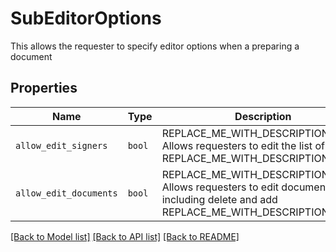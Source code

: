 # SubEditorOptions

This allows the requester to specify editor options when a preparing a document

## Properties
Name | Type | Description | Notes
------------ | ------------- | ------------- | -------------
| `allow_edit_signers` | ```bool``` | REPLACE_ME_WITH_DESCRIPTION_BEGIN Allows requesters to edit the list of signers REPLACE_ME_WITH_DESCRIPTION_END |  [default to False] |
| `allow_edit_documents` | ```bool``` | REPLACE_ME_WITH_DESCRIPTION_BEGIN Allows requesters to edit documents, including delete and add REPLACE_ME_WITH_DESCRIPTION_END |  [default to False] |

[[Back to Model list]](../README.md#documentation-for-models) [[Back to API list]](../README.md#documentation-for-api-endpoints) [[Back to README]](../README.md)

